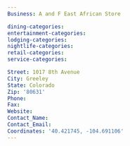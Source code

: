 ```yaml
---
Business: A and F East African Store

dining-categories:
entertainment-categories:
lodging-categories:
nightlife-categories:
retail-categories:
service-categories:

Street: 1017 8th Avenue
City: Greeley
State: Colorado
Zip: '80631'
Phone:
Fax:
Website:
Contact_Name:
Contact_Email:
Coordinates: '40.421745, -104.691106'
---
```



